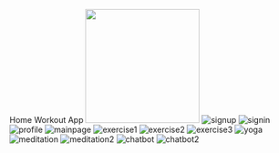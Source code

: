 Home Workout App
<img src="https://user-images.githubusercontent.com/55937303/128823295-cab07a33-d235-44c9-8894-348fb0cb34d4.jpg" width="200">
![signup](https://user-images.githubusercontent.com/55937303/128823295-cab07a33-d235-44c9-8894-348fb0cb34d4.jpg)
![signin](https://user-images.githubusercontent.com/55937303/128823328-3acad55b-fad0-4993-bb3d-42c5a2b1879b.jpg)
![profile](https://user-images.githubusercontent.com/55937303/128823350-42951fd4-2e2e-41b1-8564-be3c79c3be36.jpg)
![mainpage](https://user-images.githubusercontent.com/55937303/128823365-ef096af6-c3f3-409c-b8cf-2a5a8eeef2b1.jpg)
![exercise1](https://user-images.githubusercontent.com/55937303/128823377-e4c73976-2a39-4318-931d-3e34ad6b6666.jpg)
![exercise2](https://user-images.githubusercontent.com/55937303/128823388-ed79ca6a-a3ea-4203-afac-4ba39964e45d.jpg)
![exercise3](https://user-images.githubusercontent.com/55937303/128823401-60696eed-7600-4bff-9f93-b3aac4bc638f.jpg)
![yoga](https://user-images.githubusercontent.com/55937303/128823437-151c00a7-32dc-4711-9f7e-91ff209f4ae1.jpg)
![meditation](https://user-images.githubusercontent.com/55937303/128823456-ec57ed0e-efbd-4092-8e85-1d7e51cb8376.jpg)
![meditation2](https://user-images.githubusercontent.com/55937303/128823473-434aca9a-de1b-4206-9537-460b1c21a03e.jpg)
![chatbot](https://user-images.githubusercontent.com/55937303/128823491-ea6055cd-64c3-4e0e-bde6-2bfce39ca803.jpg)
![chatbot2](https://user-images.githubusercontent.com/55937303/128823502-c55c6429-2201-4071-931e-021902238ab9.jpg)

